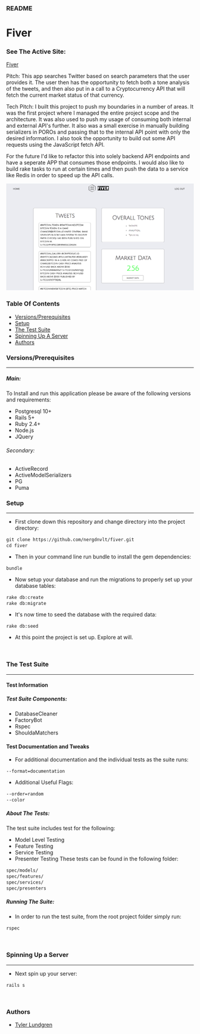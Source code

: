 ### README

# Fiver

### See The Active Site:
[Fiver](https://five-r.herokuapp.com) <br>

Pitch:
This app searches Twitter based on search parameters that the user provides it.  The user then has the opportunity to fetch both a tone analysis of the tweets, and then also put in a call to a Cryptocurrency API that will fetch the current market status of that currency.

Tech Pitch:
I built this project to push my boundaries in a number of areas. It was the first project where I managed the entire project scope and the architecture.  It was also used to push my usage of consuming both internal and external API's further.  It also was a small exercise in manually building serializers in POROs and passing that to the internal API point with only the desired information.  I also took the opportunity to build out some API requests using the JavaScript fetch API.

For the future I'd like to refactor this into solely backend API endpoints and have a seperate APP that consumes those endpoints. I would also like to build rake tasks to run at certain times and then push the data to a service like Redis in order to speed up the API calls.

![screenshot](screenshot.png)

### Table Of Contents
- [Versions/Prerequisites](#versions-prerequisites)
- [Setup](#setup)
- [The Test Suite](#the-test-suite)
- [Spinning Up A Server](#spinning-up-a-server)
- [Authors](#authors)

### Versions/Prerequisites
---
##### Main:
To Install and run this application please be aware of the following versions and requirements:
- Postgresql 10+
- Rails 5+
- Ruby 2.4+
- Node.js
- JQuery

###### Secondary:
- ActiveRecord
- ActiveModelSerializers
- PG
- Puma

### Setup
---
- First clone down this repository and change directory into the project directory:
```
git clone https://github.com/nergdnvlt/fiver.git
cd fiver
```
- Then in your command line run bundle to install the gem dependencies:
```
bundle
```
- Now setup your database and run the migrations to properly set up your database tables:
```
rake db:create
rake db:migrate
```
- It's now time to seed the database with the required data:
```
rake db:seed
```
- At this point the project is set up. Explore at will.

<br>

### The Test Suite
---

#### Test Information

##### Test Suite Components:
- DatabaseCleaner
- FactoryBot
- Rspec
- ShouldaMatchers

#### Test Documentation and Tweaks

- For additional documentation and the individual tests as the suite runs:
```
--format=documentation
```
- Additional Useful Flags:
```
--order=random
--color
```

##### About The Tests:
 The test suite includes test for the following:
- Model Level Testing<br>
- Feature Testing
- Service Testing
- Presenter Testing
These tests can be found in the following folder:
```
spec/models/
spec/features/
spec/services/
spec/presenters
```

##### Running The Suite:
- In order to run the test suite, from the root project folder simply run:
```
rspec
```

<br>

### Spinning Up a Server
___

- Next spin up your server:
```
rails s
```
<br>


### Authors
- [Tyler Lundgren](https://github.com/nergdnvlt)

